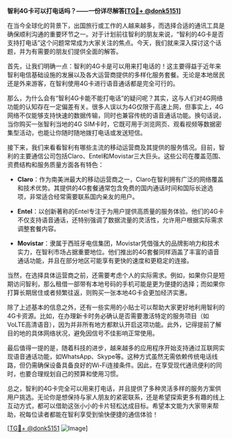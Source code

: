 **智利4G卡可以打电话吗？——一份详尽解答[[TG💪+ @donk5151](https://t.me/s/donk5151)]**

在当今全球化的背景下，出国旅行或工作的人越来越多，而选择合适的通讯工具是确保顺利沟通的重要环节之一。对于计划前往智利的朋友来说，“智利的4G卡是否支持打电话”这个问题常常成为大家关注的焦点。今天，我们就来深入探讨这个话题，并为有需要的朋友们提供全面的解答。

首先，让我们明确一点：智利的4G卡是可以用来打电话的！这主要得益于近年来智利电信基础设施的发展以及各大运营商提供的多样化服务套餐。无论是本地居民还是外来游客，在智利使用4G卡进行语音通话都是完全可行的。

那么，为什么会有“智利4G卡能不能打电话”的疑问呢？其实，这与人们对4G网络功能的认知存在一定偏差有关。很多人误以为4G仅限于高速上网，但事实上，4G网络不仅能够支持快速的数据传输，同时也兼容传统的语音通话功能。换句话说，当你购买一张智利当地的4G SIM卡时，它既可用于浏览网页、观看视频等数据密集型活动，也能让你随时随地拨打电话或发送短信。

接下来，我们来看看智利有哪些主流的移动运营商及其提供的服务情况。目前，智利的主要通信公司包括Claro、Entel和Movistar三大巨头。这些公司在覆盖范围、资费结构和服务质量方面各有特色：

- **Claro**：作为南美洲最大的移动运营商之一，Claro在智利拥有广泛的网络覆盖和技术优势。其提供的4G套餐通常包含免费的国内通话时间和国际长途选项，非常适合经常需要联系国内亲友的用户。
  
- **Entel**：以创新著称的Entel专注于为用户提供高质量的服务体验。他们的4G卡不仅支持语音通话，还特别强调了数据流量的灵活性，允许用户根据实际需求调整套餐内容。

- **Movistar**：隶属于西班牙电信集团，Movistar凭借强大的品牌影响力和技术实力，在智利市场占据重要地位。他们推出的4G套餐同样涵盖了丰富的语音通话功能，并且在部分地区可能享有更快的速度和更稳定的连接。

当然，在选择具体运营商之前，还需要考虑个人的实际需求。例如，如果你只是短期访问智利，那么租借一部带有本地号码的手机可能是更为便捷的选择；而如果你打算长期居住或者频繁往返，则购买一张本地4G卡会更加经济实惠。

除了上述基本的信息之外，还有一些实用的小贴士可以帮助大家更好地利用智利的4G卡资源。比如，在办理新卡时务必确认是否需要激活特定的服务项目（如VoLTE高清语音），因为并非所有地方都默认开启这项功能。此外，记得提前了解目的地的具体网络状况，避免因信号不佳影响正常使用。

最后值得一提的是，随着科技的进步，越来越多的应用程序开始支持通过互联网实现语音通话功能，如WhatsApp、Skype等。这种方式虽然无需依赖传统电话线路，但仍需确保设备具备良好的Wi-Fi连接条件。因此，在享受现代通讯便利的同时，也要合理规划自己的预算和使用习惯。

总之，智利的4G卡完全可以用来打电话，并且提供了多种灵活多样的服务方案供用户挑选。无论你是想保持与家人朋友的紧密联系，还是希望探索更多有趣的线上互动方式，都可以借助这张小小的卡片轻松达成目标。希望本文能为大家带来帮助，祝每位读者都能在智利享受到愉快便捷的通信体验！

[[TG💪+ @donk5151](https://t.me/s/donk5151) ![Image](https://i.postimg.cc/rwNCRYN7/Snipaste-2025-04-30-17-27-05.png)]